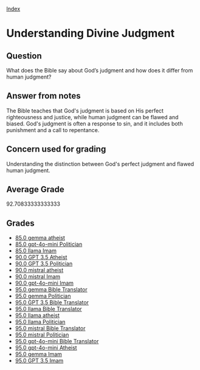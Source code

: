 
[Index](../../index.md)
# Understanding Divine Judgment
## Question
What does the Bible say about God’s judgment and how does it differ from human judgment?

## Answer from notes
The Bible teaches that God's judgment is based on His perfect righteousness and justice, while human judgment can be flawed and biased. God's judgment is often a response to sin, and it includes both punishment and a call to repentance.

## Concern used for grading
Understanding the distinction between God's perfect judgment and flawed human judgment.

## Average Grade
92.70833333333333

## Grades
 * [85.0 gemma atheist](../answers/gemma_atheist/Understanding_Divine_Judgment.md)
 * [85.0 gpt-4o-mini Politician](../answers/gpt-4o-mini_Politician/Understanding_Divine_Judgment.md)
 * [85.0 llama Imam](../answers/llama_Imam/Understanding_Divine_Judgment.md)
 * [90.0 GPT 3.5 Atheist](../answers/GPT_3.5_Atheist/Understanding_Divine_Judgment.md)
 * [90.0 GPT 3.5 Politician](../answers/GPT_3.5_Politician/Understanding_Divine_Judgment.md)
 * [90.0 mistral atheist](../answers/mistral_atheist/Understanding_Divine_Judgment.md)
 * [90.0 mistral Imam](../answers/mistral_Imam/Understanding_Divine_Judgment.md)
 * [90.0 gpt-4o-mini Imam](../answers/gpt-4o-mini_Imam/Understanding_Divine_Judgment.md)
 * [95.0 gemma Bible Translator](../answers/gemma_Bible_Translator/Understanding_Divine_Judgment.md)
 * [95.0 gemma Politician](../answers/gemma_Politician/Understanding_Divine_Judgment.md)
 * [95.0 GPT 3.5 Bible Translator](../answers/GPT_3.5_Bible_Translator/Understanding_Divine_Judgment.md)
 * [95.0 llama Bible Translator](../answers/llama_Bible_Translator/Understanding_Divine_Judgment.md)
 * [95.0 llama atheist](../answers/llama_atheist/Understanding_Divine_Judgment.md)
 * [95.0 llama Politician](../answers/llama_Politician/Understanding_Divine_Judgment.md)
 * [95.0 mistral Bible Translator](../answers/mistral_Bible_Translator/Understanding_Divine_Judgment.md)
 * [95.0 mistral Politician](../answers/mistral_Politician/Understanding_Divine_Judgment.md)
 * [95.0 gpt-4o-mini Bible Translator](../answers/gpt-4o-mini_Bible_Translator/Understanding_Divine_Judgment.md)
 * [95.0 gpt-4o-mini Atheist](../answers/gpt-4o-mini_Atheist/Understanding_Divine_Judgment.md)
 * [95.0 gemma Imam](../answers/gemma_Imam/Understanding_Divine_Judgment.md)
 * [95.0 GPT 3.5 Imam](../answers/GPT_3.5_Imam/Understanding_Divine_Judgment.md)
